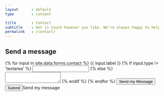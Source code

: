 ```yaml
---
layout      : default
type        : content

title       : Contact
subtitle    : Get in touch however you like. We’re always happy to help.
permalink   : /contact/
---
```


<form action='http://api.mediasmart.io/site/form' method='post'>
  <h2>Send a message</h2>
  {% for input in site.data.forms.contact %}
    <label>{{ input.label }}</label>
    {% if input.type != 'textarea' %}
      <input name='{{ input.name }}' type='{{ input.type }}' required />
    {% else %}
      <textarea name='{{ input.name }}' required></textarea>
    {% endif %}
  {% endfor %}
  <button class='primary large'>
    <label>Send my Message</label>
  </button>
  <input type='submit'>Send my message</input>
</form>
